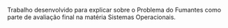 Trabalho desenvolvido para explicar sobre o Problema do Fumantes como parte de avaliação final na matéria Sistemas Operacionais.
